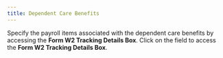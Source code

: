 ```yaml
---
title: Dependent Care Benefits
---
```



Specify the payroll items associated with the dependent care benefits  by accessing the **Form W2 Tracking Details 
 Box**. Click on the field to access the **Form 
 W2 Tracking Details Box**.
